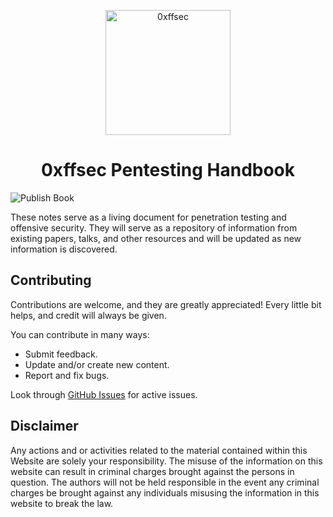 <p align="center">
    <a href="https://0xffsec.com/handbook">
        <img src="https://0xffsec.com/handbook/images/logo.png" alt="0xffsec" width="200">
    </a>
</p>
<h1 align="center">
    0xffsec Pentesting Handbook
</h1>

![Publish Book](https://github.com/0xffsec/book/workflows/Publish%20Book/badge.svg)

These notes serve as a living document
for penetration testing
and offensive security.
They will serve
as a repository of information
from existing papers,
talks,
and other resources
and will be updated
as new information is discovered.

## Contributing

Contributions are welcome,
and they are greatly appreciated!
Every little bit helps,
and credit will always be given.

You can contribute in many ways:

- Submit feedback.
- Update and/or create new content.
- Report and fix bugs.

Look through [GitHub Issues](https://github.com/0xffsec/handbook/issues)
for active issues.

## Disclaimer

Any actions and or activities related to the material contained within this Website are solely your responsibility. The misuse of the information on this website can result in criminal charges brought against the persons in question.
The authors will not be held responsible in the event any criminal charges be brought against any individuals misusing the information in this website to break the law.
